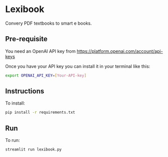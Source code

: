 # Lexibook

Convery PDF textbooks to smart e books.


## Pre-requisite

You need an OpenAI API key from https://platform.openai.com/account/api-keys

Once you have your API key you can install it in your terminal like this:

``` sh
export OPENAI_API_KEY=[Your-API-key]
```


## Instructions


To install:
``` sh
pip install -r requirements.txt
```

## Run



To run:
```sh
streamlit run lexibook.py
```

